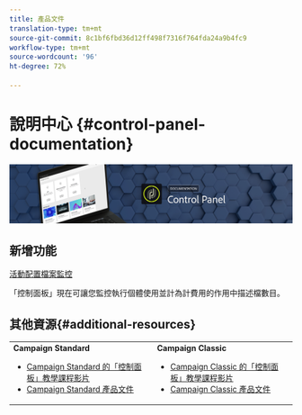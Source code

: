 ```yaml
---
title: 產品文件
translation-type: tm+mt
source-git-commit: 8c1bf6fbd36d12ff498f7316f764fda24a9b4fc9
workflow-type: tm+mt
source-wordcount: '96'
ht-degree: 72%

---
```



# 說明中心 {#control-panel-documentation}

![](assets/do-not-localize/banner.png)

## 新增功能

[活動配置檔案監控](performance-monitoring/using/active-profiles-monitoring.md)

「控制面板」現在可讓您監控執行個體使用並計為計費用的作用中描述檔數目。

## 其他資源{#additional-resources}

<table>
    <tr>
        <td><b>Campaign Standard</b><br/>
        <ul>
            <li><a href="https://docs.adobe.com/content/help/en/campaign-learn/campaign-standard-tutorials/administrating/control-panel/control-panel-overview.html">Campaign Standard 的「控制面板」教學課程影片</a></li>
            <li><a href="https://docs.adobe.com/content/help/zh-Hant/campaign-standard/using/campaign-standard-home.html">Campaign Standard 產品文件</a></li>
        </ul>
        </td>
        <td><b>Campaign Classic</b><br/>
        <ul>
            <li><a href="https://docs.adobe.com/content/help/en/campaign-learn/campaign-classic-tutorials/administrating/control-panel-acc/control-panel-overview.html">Campaign Classic 的「控制面板」教學課程影片</a></li>
            <li><a href="https://docs.adobe.com/content/help/zh-Hant/campaign-classic/using/campaign-classic-home.html">Campaign Classic 產品文件</a></li>
        </ul>
        </td>
    </tr>
</table>
